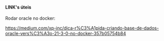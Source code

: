 #### LINK's úteis 

Rodar oracle no docker:

https://medium.com/xp-inc/dica-r%C3%A1pida-criando-base-de-dados-oracle-vers%C3%A3o-21-3-0-no-docker-357b05754b84

